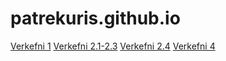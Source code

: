 # patrekuris.github.io
[Verkefni 1](docs)
[Verkefni 2.1-2.3](Verkefni-2)
[Verkefni 2.4](verkefni-24-nemar)
[Verkefni 4](verkefni-4nemendur)
